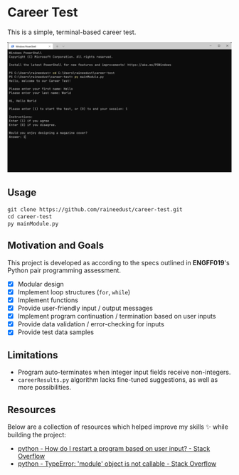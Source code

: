 # Career Test

This is a simple, terminal-based career test.

![careerShowcase](./careerShowcase.png)

## Usage

```shell
git clone https://github.com/raineedust/career-test.git
cd career-test
py mainModule.py
```

## Motivation and Goals

This project is developed as according to the specs outlined in **ENGFF019**'s Python pair programming assessment.

- [x] Modular design
- [x] Implement loop structures (`for`, `while`)
- [x] Implement functions
- [x] Provide user-friendly input / output messages
- [x] Implement program continuation / termination based on user inputs
- [x] Provide data validation / error-checking for inputs
- [x] Provide test data samples

## Limitations

- Program auto-terminates when integer input fields receive non-integers.
- `careerResults.py` algorithm lacks fine-tuned suggestions, as well as more possibilities.

## Resources

Below are a collection of resources which helped improve my skills :sparkles: while building the project:

- [python - How do I restart a program based on user input? - Stack Overflow](https://stackoverflow.com/questions/14907067/how-do-i-restart-a-program-based-on-user-input)
- [python - TypeError: 'module' object is not callable - Stack Overflow](https://stackoverflow.com/questions/4534438/typeerror-module-object-is-not-callable)
